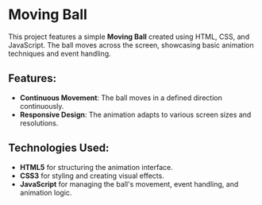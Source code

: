 # **Moving Ball**

This project features a simple **Moving Ball** created using HTML, CSS, and JavaScript. The ball moves across the screen, showcasing basic animation techniques and event handling.

## **Features**:
- **Continuous Movement**: The ball moves in a defined direction continuously.
- **Responsive Design**: The animation adapts to various screen sizes and resolutions.

## **Technologies Used**:
- **HTML5** for structuring the animation interface.
- **CSS3** for styling and creating visual effects.
- **JavaScript** for managing the ball's movement, event handling, and animation logic.

